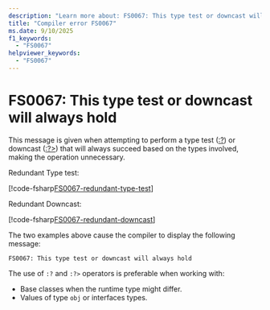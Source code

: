 ```yaml
---
description: "Learn more about: FS0067: This type test or downcast will always hold"
title: "Compiler error FS0067"
ms.date: 9/10/2025
f1_keywords:
  - "FS0067"
helpviewer_keywords:
  - "FS0067"
---
```


# FS0067: This type test or downcast will always hold

This message is given when attempting to perform a type test ([:?](../match-expressions.md)) or downcast ([:?>](../casting-and-conversions.md#downcasting)) that will always succeed based on the types involved, making the operation unnecessary.

Redundant Type test:

[!code-fsharp[FS0067-redundant-type-test](~/samples/snippets/fsharp/compiler-messages/fs0067.fsx#L2-L8)]

Redundant Downcast:

[!code-fsharp[FS0067-redundant-downcast](~/samples/snippets/fsharp/compiler-messages/fs0067.fsx#L11-L18)]

The two examples above cause the compiler to display the following message:

```text
FS0067: This type test or downcast will always hold
```

The use of `:?` and `:?>` operators is preferable when working with:

- Base classes when the runtime type might differ.
- Values of type `obj` or interfaces types.
